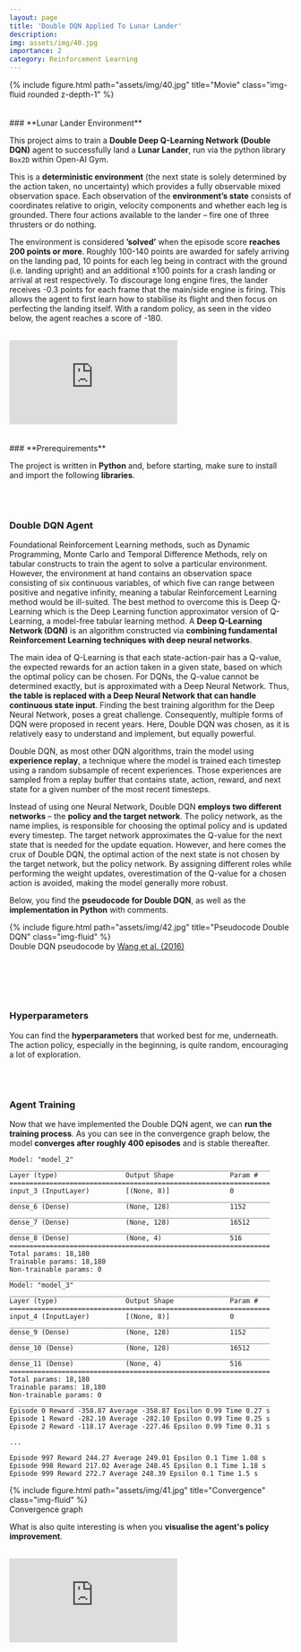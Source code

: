 ```yaml
---
layout: page
title: 'Double DQN Applied To Lunar Lander'
description: 
img: assets/img/40.jpg
importance: 2
category: Reinforcement Learning
---
```


<div class="row">
    <div class="col-sm mt-3 mt-md-0">
        {% include figure.html path="assets/img/40.jpg" title="Movie" class="img-fluid rounded z-depth-1" %}
    </div>
</div>
<br/><br/>
### **Lunar Lander Environment**

This project aims to train a **Double Deep Q-Learning Network (Double DQN)** agent to successfully land a **Lunar Lander**, run via the python library `Box2D` within Open-AI Gym.

This is a **deterministic environment** (the next state is solely determined by the action taken, no uncertainty) which provides a fully observable mixed observation space. Each observation of the **environment’s state** consists of coordinates relative to origin, velocity components and whether each leg is grounded. There four actions available to the lander – fire one of three thrusters or do nothing.

The environment is considered **’solved’** when the episode score **reaches 200 points or more**. Roughly 100-140 points are awarded for safely arriving on the landing pad, 10 points for each leg being in contract with the ground (i.e. landing upright) and an additional ±100 points for a crash landing or arrival at rest respectively. To discourage long engine fires, the lander receives -0.3 points for each frame that the main/side engine is firing. This allows the agent to first learn how to stabilise its flight and then focus on perfecting the landing itself. With a random policy, as seen in the video below, the agent reaches a score of -180.
<br/><br/>
<div class="video-container">
    <iframe src="https://www.youtube.com/embed/0HuI1QLOCJM?rel=0&amp;showinfo=0&amp;autoplay=1&loop=1" frameborder="0" allow="autoplay; encrypted-media"></iframe>
</div>
<br/><br/>
### **Prerequirements**

The project is written in **Python** and, before starting, make sure to install and import the following **libraries**.

<script src="https://gist.github.com/patrick-richter/b54284cb307ceb73ce16432b919831eb.js"></script>

<br/><br/>
### **Double DQN Agent**

Foundational Reinforcement Learning methods, such as Dynamic Programming, Monte Carlo and Temporal Difference Methods, rely on tabular constructs to train the agent to solve a particular environment. However, the environment at hand contains an observation space consisting of six continuous variables, of which five can range between positive and negative infinity, meaning a tabular Reinforcement Learning method would be ill-suited. The best method to overcome this is Deep Q-Learning which is the Deep Learning function approximator version of Q-Learning, a model-free tabular learning method. A **Deep Q-Learning Network (DQN)** is an algorithm constructed via **combining fundamental Reinforcement Learning techniques with deep neural networks**.
   
The main idea of Q-Learning is that each state-action-pair has a Q-value, the expected rewards for an action taken in a given state, based on which the optimal policy can be chosen. For DQNs, the Q-value cannot be determined exactly, but is approximated with a Deep Neural Network. Thus, **the table is replaced with a Deep Neural Network that can handle continuous state input**. Finding the best training algorithm for the Deep Neural Network, poses a great challenge. Consequently, multiple forms of DQN were proposed in recent years. Here, Double DQN was chosen, as it is relatively easy to understand and implement, but equally powerful.

Double DQN, as most other DQN algorithms, train the model using **experience replay**, a technique where the model is trained each timestep using a random subsample of recent experiences. Those experiences are sampled from a replay buffer that contains state, action, reward, and next state for a given number of the most recent timesteps. 

Instead of using one Neural Network, Double DQN **employs two different networks** – the **policy and the target network**. The policy network, as the name implies, is responsible for choosing the optimal policy and is updated every timestep. The target network approximates the Q-value for the next state that is needed for the update equation. However, and here comes the crux of Double DQN, the optimal action of the next state is not chosen by the target network, but the policy network. By assigning different roles while performing the weight updates, overestimation of the Q-value for a chosen action is avoided, making the model generally more robust.

Below, you find the **pseudocode for Double DQN**, as well as the **implementation in Python** with comments.

<div class="row">
    <div class="col-sm mt-3 mt-md-0">
        {% include figure.html path="assets/img/42.jpg" title="Pseudocode Double DQN" class="img-fluid" %}
    </div>
</div>
<div class="caption">
        Double DQN pseudocode  by <a href="https://arxiv.org/pdf/1511.06581.pdf">Wang et al. (2016)</a>
</div>
<br/><br/>
<script src="https://gist.github.com/patrick-richter/5822d2a212c22477be51c5ae156c5079.js"></script>

<br/><br/>
### **Hyperparameters**

You can find the **hyperparameters** that worked best for me, underneath. The action policy, especially in the beginning, is quite random, encouraging a lot of exploration.

<script src="https://gist.github.com/patrick-richter/fb964f44288652ccb58ecbb0e7f6b744.js"></script>

<br/><br/>
### **Agent Training**

Now that we have implemented the Double DQN agent, we can **run the training process**. As you can see in the convergence graph below, the model **converges after roughly 400 episodes** and is stable thereafter.

<script src="https://gist.github.com/patrick-richter/92f65b296cd9bb040602563f93321642.js"></script>

```
Model: "model_2"
_________________________________________________________________
Layer (type)                 Output Shape              Param #   
=================================================================
input_3 (InputLayer)         [(None, 8)]               0         
_________________________________________________________________
dense_6 (Dense)              (None, 128)               1152      
_________________________________________________________________
dense_7 (Dense)              (None, 128)               16512     
_________________________________________________________________
dense_8 (Dense)              (None, 4)                 516       
=================================================================
Total params: 18,180
Trainable params: 18,180
Non-trainable params: 0
_________________________________________________________________
Model: "model_3"
_________________________________________________________________
Layer (type)                 Output Shape              Param #   
=================================================================
input_4 (InputLayer)         [(None, 8)]               0         
_________________________________________________________________
dense_9 (Dense)              (None, 128)               1152      
_________________________________________________________________
dense_10 (Dense)             (None, 128)               16512     
_________________________________________________________________
dense_11 (Dense)             (None, 4)                 516       
=================================================================
Total params: 18,180
Trainable params: 18,180
Non-trainable params: 0
_________________________________________________________________
Episode 0 Reward -358.87 Average -358.87 Epsilon 0.99 Time 0.27 s
Episode 1 Reward -282.10 Average -282.10 Epsilon 0.99 Time 0.25 s
Episode 2 Reward -118.17 Average -227.46 Epsilon 0.99 Time 0.31 s

...

Episode 997 Reward 244.27 Average 249.01 Epsilon 0.1 Time 1.08 s
Episode 998 Reward 217.02 Average 248.45 Epsilon 0.1 Time 1.18 s
Episode 999 Reward 272.7 Average 248.39 Epsilon 0.1 Time 1.5 s
```

<script src="https://gist.github.com/patrick-richter/5e3e074d871b10377dabf908582995d0.js"></script>

<div class="row">
    <div class="col-sm mt-3 mt-md-0">
        {% include figure.html path="assets/img/41.jpg" title="Convergence" class="img-fluid" %}
    </div>
</div>
<div class="caption">
    Convergence graph
</div>

What is also quite interesting is when you **visualise the agent's policy improvement**.
<br/><br/>
<div class="video-container">
    <iframe src="https://www.youtube.com/embed/3Lggk1YQ61U?rel=0&amp;showinfo=0&amp;autoplay=1&loop=1" frameborder="0" allow="autoplay; encrypted-media"></iframe>
</div>
